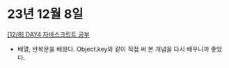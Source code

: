# 23년 12월 8일

[[12/8] DAY4 자바스크립트 공부](https://studysmart.tistory.com/112)

- 배열, 반복문을 배웠다. Object.key와 같이 직접 써 본 개념을 다시 배우니까 좋았다. 